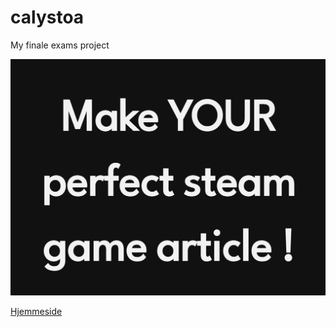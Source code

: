 # calystoa
My finale exams project


![Thumbnail for my project, Calystoa](https://github.com/JHErholt/calystoa/blob/main/calystoa_thumpnail.webp?raw=true)

[Hjemmeside](http://calystoa.herokuapp.com/)

